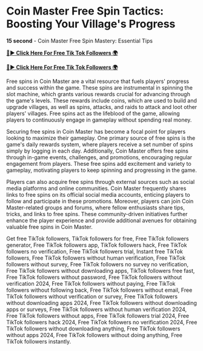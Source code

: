 # Coin Master Free Spin Tactics: Boosting Your Village's Progress


**15 second** - Coin Master Free Spin Mastery: Essential Tips


[**🔴► Click Here For Free Tik Tok Followers 🌍**](https://jimaddadel.github.io/Coin)

[**🔴► Click Here For Free Tik Tok Followers 🌍**](https://jimaddadel.github.io/Coin)

Free spins in Coin Master are a vital resource that fuels players' progress and success within the game. These spins are instrumental in spinning the slot machine, which grants various rewards crucial for advancing through the game's levels. These rewards include coins, which are used to build and upgrade villages, as well as spins, attacks, and raids to attack and loot other players' villages. Free spins act as the lifeblood of the game, allowing players to continuously engage in gameplay without spending real money.

Securing free spins in Coin Master has become a focal point for players looking to maximize their gameplay. One primary source of free spins is the game's daily rewards system, where players receive a set number of spins simply by logging in each day. Additionally, Coin Master offers free spins through in-game events, challenges, and promotions, encouraging regular engagement from players. These free spins add excitement and variety to gameplay, motivating players to keep spinning and progressing in the game.

Players can also acquire free spins through external sources such as social media platforms and online communities. Coin Master frequently shares links to free spins on its official social media accounts, enticing players to follow and participate in these promotions. Moreover, players can join Coin Master-related groups and forums, where fellow enthusiasts share tips, tricks, and links to free spins. These community-driven initiatives further enhance the player experience and provide additional avenues for obtaining valuable free spins in Coin Master.


Get free TikTok followers, TikTok followers for free, Free TikTok followers generator, Free TikTok followers app, TikTok followers hack, Free TikTok followers no verification, Free TikTok followers trial, Instant free TikTok followers, Free TikTok followers without human verification, Free TikTok followers without survey, Free TikTok followers no survey no verification, Free TikTok followers without downloading apps, TikTok followers free fast, Free TikTok followers without password, Free TikTok followers without verification 2024, Free TikTok followers without paying, Free TikTok followers without following back, Free TikTok followers without email, Free TikTok followers without verification or survey, Free TikTok followers without downloading apps 2024, Free TikTok followers without downloading apps or surveys, Free TikTok followers without human verification 2024, Free TikTok followers without apps, Free TikTok followers trial 2024, Free TikTok followers hack 2024, Free TikTok followers no verification 2024, Free TikTok followers without downloading anything, Free TikTok followers without apps 2024, Free TikTok followers without doing anything, Free TikTok followers instantly.
